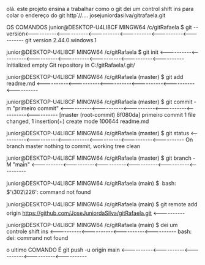 olá. este projeto ensina a trabalhar como o git
dei um control shift ins para colar o endereço do git http´//.... josejuniordasilva/gitrafaela.git


OS COMANDOS 
junior@DESKTOP-U4LI8CF MINGW64 /c/gitRafaela
$ git --version<----------<----------<----------<----------<----------<----------
git version 2.44.0.windows.1

junior@DESKTOP-U4LI8CF MINGW64 /c/gitRafaela
$ git init  <----------<----------<----------<----------<----------<----------<----------
Initialized empty Git repository in C:/gitRafaela/.git/

junior@DESKTOP-U4LI8CF MINGW64 /c/gitRafaela (master)
$ git add readme.md   <----------<----------<----------<----------<----------<----------

junior@DESKTOP-U4LI8CF MINGW64 /c/gitRafaela (master)
$ git commit -m "primeiro commit"  <----------<----------<----------<----------<----------<----------
[master (root-commit) 8f080da] primeiro commit
 1 file changed, 1 insertion(+)
 create mode 100644 readme.md

junior@DESKTOP-U4LI8CF MINGW64 /c/gitRafaela (master)
$ git status    <----------<----------<----------<----------<----------<----------
On branch master
nothing to commit, working tree clean

junior@DESKTOP-U4LI8CF MINGW64 /c/gitRafaela (master)
$ git branch -M "main"    <----------<----------<----------<----------<----------<----------

junior@DESKTOP-U4LI8CF MINGW64 /c/gitRafaela (main)
$ 
bash: $'\302\226': command not found

junior@DESKTOP-U4LI8CF MINGW64 /c/gitRafaela (main)
$ git remote add origin https://github.com/JoseJuniordaSilva/gitRafaela.git  <----------

junior@DESKTOP-U4LI8CF MINGW64 /c/gitRafaela (main)
$ dei um controle shift ins    <----------<----------<----------<----------
bash: dei: command not found

o ultimo COMANDO É 
git push -u origin main <----------<----------<----------<----------<----------

